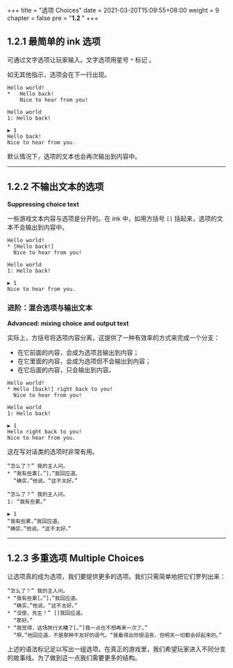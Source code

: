+++
title = "选项 Choices"
date = 2021-03-20T15:09:55+08:00
weight = 9
chapter = false
pre = "<b>1.2 </b>"
+++

## 1.2.1 最简单的 ink 选项

可通过文字选项让玩家输入。文字选项用星号 `*` 标记 。

如无其他指示，选项会在下一行出现。

```plaintext
Hello world!
*	Hello back!
	Nice to hear from you!
```

```plaintext
Hello world 
1: Hello back! 

▶ 1
Hello back!
Nice to hear from you.
```
默认情况下，选项的文本也会再次输出到内容中。

---

## 1.2.2 不输出文本的选项 

**Suppressing choice text**

一些游戏文本内容与选项是分开的。在 ink 中，如用方括号 `[]` 括起来，选项的文本不会输出到内容中。

```plaintext
Hello world!
* [Hello back!]
  Nice to hear from you!
```

```plaintext
Hello world 
1: Hello back! 

▶ 1
Nice to hear from you.
```

### **进阶**：混合选项与输出文本

**Advanced: mixing choice and output text**

实际上，方括号将选项内容分离，这提供了一种有效率的方式来完成一个分支：

- 在它前面的内容，会成为选项且输出到内容；
- 在它里面的内容，会成为选项但不会输出到内容；
- 在它后面的内容，只会输出到内容。

```plaintext
Hello world!
* Hello [back!] right back to you!
  Nice to hear from you!
```

```plaintext
Hello world 
1: Hello back!

▶ 1
Hello right back to you!
Nice to hear from you.
```

这在写对话类的选项时非常有用。

```plaintext
“怎么了？” 我的主人问。
* “我有些累[。”]，”我回应道。
  “确实，”他说。“这不太好。”
```

```plaintext
“怎么了？” 我的主人问。
1: “我有些累。”

▶ 1
“我有些累，”我回应道。
“确实，”他说。“这不太好。”
```

---

## 1.2.3 多重选项 Multiple Choices

让选项真的成为选项，我们要提供更多的选项。我们只需简单地把它们罗列出来：

```plaintext
“怎么了？” 我的主人问。
* “我有些累[。”]，”我回应道。
  “确实，”他说。“这不太好。”
* “没使，先生！” []我回应道。
  “那好。”
* “我觉得，这场旅行太糟了[。”]我一点也不想再来一次了。”
  “啊，”他回应道，不是那种不友好的语气。“我看得出你很沮丧，但明天一切都会好起来的。”
```

上述的语法标记足以写出一组选项。在真正的游戏里，我们希望玩家进入不同分支的故事线。为了做到这一点我们需要更多的结构。